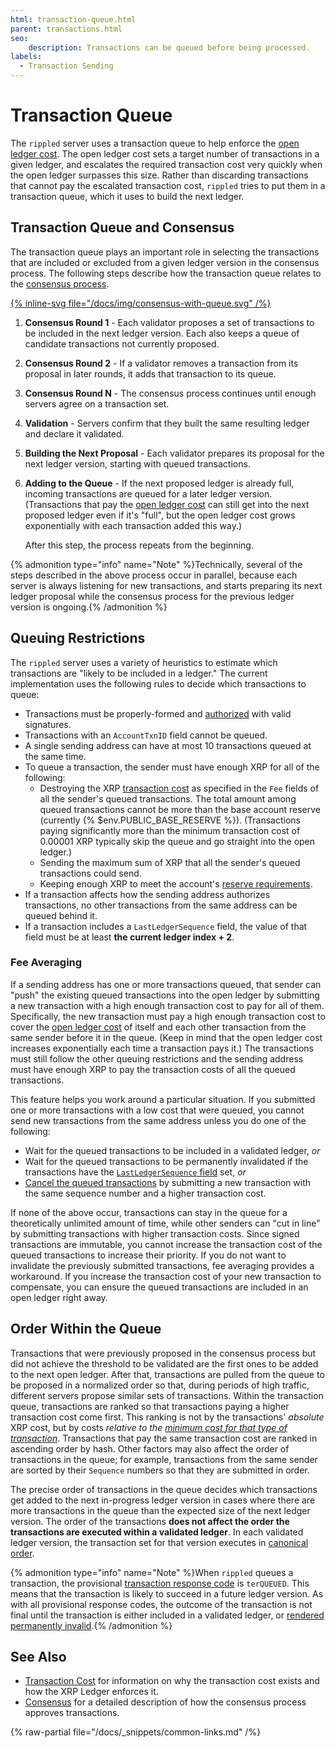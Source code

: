 ```yaml
---
html: transaction-queue.html
parent: transactions.html
seo:
    description: Transactions can be queued before being processed.
labels:
  - Transaction Sending
---
```

# Transaction Queue

The `rippled` server uses a transaction queue to help enforce the [open ledger cost](transaction-cost.md#open-ledger-cost). The open ledger cost sets a target number of transactions in a given ledger, and escalates the required transaction cost very quickly when the open ledger surpasses this size. Rather than discarding transactions that cannot pay the escalated transaction cost, `rippled` tries to put them in a transaction queue, which it uses to build the next ledger.

## Transaction Queue and Consensus

The transaction queue plays an important role in selecting the transactions that are included or excluded from a given ledger version in the consensus process. The following steps describe how the transaction queue relates to the [consensus process](../consensus-protocol/index.md).

[{% inline-svg file="/docs/img/consensus-with-queue.svg" /%}](/docs/img/consensus-with-queue.svg "Transaction queue and consensus diagram")

1. **Consensus Round 1** - Each validator proposes a set of transactions to be included in the next ledger version. Each also keeps a queue of candidate transactions not currently proposed.

2. **Consensus Round 2** - If a validator removes a transaction from its proposal in later rounds, it adds that transaction to its queue.

3. **Consensus Round N** - The consensus process continues until enough servers agree on a transaction set.

4. **Validation** - Servers confirm that they built the same resulting ledger and declare it validated.

5. **Building the Next Proposal** - Each validator prepares its proposal for the next ledger version, starting with queued transactions.

6. **Adding to the Queue** - If the next proposed ledger is already full, incoming transactions are queued for a later ledger version. (Transactions that pay the [open ledger cost](transaction-cost.md#open-ledger-cost) can still get into the next proposed ledger even if it's "full", but the open ledger cost grows exponentially with each transaction added this way.)

    After this step, the process repeats from the beginning.

{% admonition type="info" name="Note" %}Technically, several of the steps described in the above process occur in parallel, because each server is always listening for new transactions, and starts preparing its next ledger proposal while the consensus process for the previous ledger version is ongoing.{% /admonition %}

## Queuing Restrictions

The `rippled` server uses a variety of heuristics to estimate which transactions are "likely to be included in a ledger." The current implementation uses the following rules to decide which transactions to queue:

- Transactions must be properly-formed and [authorized](index.md#authorizing-transactions) with valid signatures.
- Transactions with an `AccountTxnID` field cannot be queued.
- A single sending address can have at most 10 transactions queued at the same time.
- To queue a transaction, the sender must have enough XRP for all of the following:
    - Destroying the XRP [transaction cost](transaction-cost.md) as specified in the `Fee` fields of all the sender's queued transactions. The total amount among queued transactions cannot be more than the base account reserve (currently {% $env.PUBLIC_BASE_RESERVE %}). (Transactions paying significantly more than the minimum transaction cost of 0.00001 XRP typically skip the queue and go straight into the open ledger.)
    - Sending the maximum sum of XRP that all the sender's queued transactions could send.
    - Keeping enough XRP to meet the account's [reserve requirements](../accounts/reserves.md).
- If a transaction affects how the sending address authorizes transactions, no other transactions from the same address can be queued behind it.
- If a transaction includes a `LastLedgerSequence` field, the value of that field must be at least **the current ledger index + 2**.

### Fee Averaging

If a sending address has one or more transactions queued, that sender can "push" the existing queued transactions into the open ledger by submitting a new transaction with a high enough transaction cost to pay for all of them. Specifically, the new transaction must pay a high enough transaction cost to cover the [open ledger cost](transaction-cost.md#open-ledger-cost) of itself and each other transaction from the same sender before it in the queue. (Keep in mind that the open ledger cost increases exponentially each time a transaction pays it.) The transactions must still follow the other queuing restrictions and the sending address must have enough XRP to pay the transaction costs of all the queued transactions.

This feature helps you work around a particular situation. If you submitted one or more transactions with a low cost that were queued, you cannot send new transactions from the same address unless you do one of the following:

* Wait for the queued transactions to be included in a validated ledger, _or_
* Wait for the queued transactions to be permanently invalidated if the transactions have the [`LastLedgerSequence` field](reliable-transaction-submission.md#lastledgersequence) set, _or_
* [Cancel the queued transactions](finality-of-results/canceling-a-transaction.md) by submitting a new transaction with the same sequence number and a higher transaction cost.

If none of the above occur, transactions can stay in the queue for a theoretically unlimited amount of time, while other senders can "cut in line" by submitting transactions with higher transaction costs. Since signed transactions are immutable, you cannot increase the transaction cost of the queued transactions to increase their priority. If you do not want to invalidate the previously submitted transactions, fee averaging provides a workaround. If you increase the transaction cost of your new transaction to compensate, you can ensure the queued transactions are included in an open ledger right away.

## Order Within the Queue

Transactions that were previously proposed in the consensus process but did not achieve the threshold to be validated are the first ones to be added to the next open ledger. After that, transactions are pulled from the queue to be proposed in a normalized order so that, during periods of high traffic, different servers propose similar sets of transactions. Within the transaction queue, transactions are ranked so that transactions paying a higher transaction cost come first. This ranking is not by the transactions' _absolute_ XRP cost, but by costs _relative to the [minimum cost for that type of transaction](transaction-cost.md#special-transaction-costs)_.  Transactions that pay the same transaction cost are ranked in ascending order by hash. Other factors may also affect the order of transactions in the queue; for example, transactions from the same sender are sorted by their `Sequence` numbers so that they are submitted in order.

The precise order of transactions in the queue decides which transactions get added to the next in-progress ledger version in cases where there are more transactions in the queue than the expected size of the next ledger version. The order of the transactions **does not affect the order the transactions are executed within a validated ledger**. In each validated ledger version, the transaction set for that version executes in [canonical order](../consensus-protocol/consensus-structure.md#calculate-and-share-validations).

{% admonition type="info" name="Note" %}When `rippled` queues a transaction, the provisional [transaction response code](../../references/protocol/transactions/transaction-results/index.md) is `terQUEUED`. This means that the transaction is likely to succeed in a future ledger version. As with all provisional response codes, the outcome of the transaction is not final until the transaction is either included in a validated ledger, or [rendered permanently invalid](finality-of-results/index.md).{% /admonition %}


## See Also

- [Transaction Cost](transaction-cost.md) for information on why the transaction cost exists and how the XRP Ledger enforces it.
- [Consensus](../consensus-protocol/index.md) for a detailed description of how the consensus process approves transactions.

{% raw-partial file="/docs/_snippets/common-links.md" /%}
